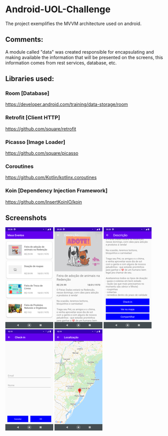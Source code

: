 # Android-UOL-Challenge
The project exemplifies the MVVM architecture used on android.

## Comments:
A module called "data" was created responsible for encapsulating and making available the information that will be presented on the screens, this information comes from rest services, database, etc.


## Libraries used:

### Room [Database]
https://developer.android.com/training/data-storage/room

### Retrofit [Client HTTP]
https://github.com/square/retrofit

### Picasso [Image Loader]
https://github.com/square/picasso

### Coroutines
https://github.com/Kotlin/kotlinx.coroutines

### Koin [Dependency Injection Framework]
https://github.com/InsertKoinIO/koin

## Screenshots

![alt text](/images/home.png)
![alt text](/images/description_01.png)
![alt text](/images/description_02.png)
![alt text](/images/checkin.png)
![alt text](/images/map.png)
